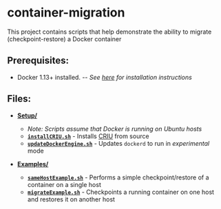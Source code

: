 # container-migration
This project contains scripts that help demonstrate the ability to migrate (checkpoint-restore) a Docker container

## Prerequisites:
 - Docker 1.13+ installed. -- *See [here](https://docs.docker.com/engine/installation/) for installation instructions*

## Files:
- **[Setup/](./Setup/)**
    - *Note: Scripts assume that Docker is running on Ubuntu hosts*
    - **[`installCRIU.sh`](./Setup/installCRIU.sh)** - Installs [CRIU](https://criu.org) from source
    - **[`updateDockerEngine.sh`](./Setup/updateDockerEngine.sh)** - Updates `dockerd` to run in *experimental* mode


- **[Examples/](./Examples/)**
    - **[`sameHostExample.sh`](./Examples/sameHostExample.sh)** - Performs a simple checkpoint/restore of a container on a single host
    - **[`migrateExample.sh`](./Examples/migrateExample.sh)** - Checkpoints a running container on one host and restores it on another host
